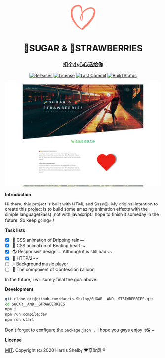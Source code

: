 <div align="center">
  <a href="https://qsomula.top">
    <img src="public/img/heart.svg"  width="80px" height="80px">
  </a>
  <h1 align="center">
    🍬SUGAR & 🍓STRAWBERRIES
  </h1>
  <h3 align="center">
    <a href="https://qsomula.top">扣个小心心送给你</a>
  </h3>

[![Releases](https://img.shields.io/github/release/Harris-Shelby/SUGAR__AND__STRAWBERRIES.svg)](https://github.com/Harris-Shelby/SUGAR__STRAWBERRIES-SUGAR__AND__STRAWBERRIES/releases)  [![License](https://img.shields.io/github/license/Harris-Shelby/SUGAR__AND__STRAWBERRIES.svg)](https://github.com/Harris-Shelby/SUGAR__STRAWBERRIES-SUGAR__AND__STRAWBERRIES/blob/master/LICENSE)  [![Last Commit](https://img.shields.io/github/last-commit/Harris-Shelby/SUGAR__AND__STRAWBERRIES.svg)](https://github.com/Harris-Shelby/SUGAR__STRAWBERRIES-SUGAR__AND__STRAWBERRIES/commits)  [![Build Status](https://drone.qsomula.top/api/badges/SUGAR__STRAWBERRIES/SUGAR__AND__STRAWBERRIES/status.svg)](https://drone.qsomula.top/SUGAR__STRAWBERRIES/SUGAR__AND__STRAWBERRIES)

![preview](public/img/preview1.png)

</div>

**Introduction**
  
Hi there, this project is built with HTML and Sass😜. My original intention to create this project is to build some amazing animation effects with the simple language(Sass) ,not with javascript.I hope to finish it someday in the future. So keep going✊！

**Task lists**

- [X] 🌈 CSS animation of Dripping rain~~
- [X] 💓 CSS animation of Beating heart~~
- [X] 🌎 Responsive design ... Although it is still bad~~
- [X] 🌱 HTTP/2~~
- [ ] 🎶 Background music player
- [ ] 🎈 The component of Confession balloon 

In the future, i will surely final the goal above.

**Development**

```bash
git clone git@github.com:Harris-Shelby/SUGAR__AND__STRAWBERRIES.git
cd SUGAR__AND__STRAWBERRIES
npm i
npm run compile:dev
npm run start
```
Don't forget to configure the [```package.json ```](https://github.com/Harris-Shelby/SUGAR__AND__STRAWBERRIES/blob/master/package.json)，I hope you guys enjoy it😘 ~

**License**

[MIT](https://github.com/Harris-Shelby/SUGAR__AND__STRAWBERRIES/blob/master/LICENSE). Copyright (c) 2020 Harris Shelby &hearts;穿堂风 &reg;